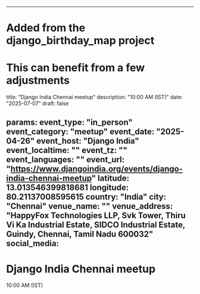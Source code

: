 
---
# Added from the django_birthday_map project
# This can benefit from a few adjustments
title: "Django India Chennai meetup"
description: "10:00 AM (IST)"
date: "2025-07-07"
draft: false

params:
  event_type: "in_person"
  event_category: "meetup"
  event_date: "2025-04-26"
  event_host: "Django India"
  event_localtime: ""
  event_tz: ""
  event_languages: ""
  event_url: "https://www.djangoindia.org/events/django-india-chennai-meetup"
  latitude: 13.013546399818681
  longitude: 80.21137008595615
  country: "India"
  city: "Chennai"
  venue_name: ""
  venue_address: "HappyFox Technologies LLP, Svk Tower, Thiru Vi Ka Industrial Estate, SIDCO Industrial Estate, Guindy, Chennai, Tamil Nadu 600032"
  social_media:
---

# Django India Chennai meetup

10:00 AM (IST)

